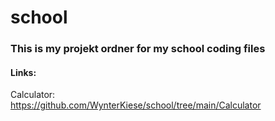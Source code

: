 # school
### This is my projekt ordner for my school coding files
#### Links:
Calculator:  
https://github.com/WynterKiese/school/tree/main/Calculator

